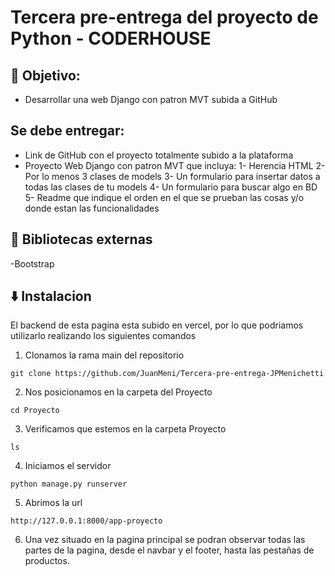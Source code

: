 # Tercera pre-entrega del proyecto de Python - CODERHOUSE

## 📜 Objetivo:
- Desarrollar una web Django con patron MVT subida a GitHub

## Se debe entregar:
- Link de GitHub con el proyecto totalmente subido a la plataforma
- Proyecto Web Django con patron MVT que incluya:
  1- Herencia HTML
  2- Por lo menos 3 clases de models
  3- Un formulario para insertar datos a todas las clases de tu models
  4- Un formulario para buscar algo en BD
  5- Readme que indique el orden en el que se prueban las cosas y/o donde estan las funcionalidades

## 📗 Bibliotecas externas
-Bootstrap

## ⬇️ Instalacion
El backend de esta pagina esta subido en vercel, por lo que podriamos utilizarlo realizando los siguientes comandos

1. Clonamos la rama main del repositorio
```
git clone https://github.com/JuanMeni/Tercera-pre-entrega-JPMenichetti
```
2. Nos posicionamos en la carpeta del Proyecto
```
cd Proyecto
```
3. Verificamos que estemos en la carpeta Proyecto
```
ls
```
4. Iniciamos el servidor
```
python manage.py runserver
```
5. Abrimos la url
```
http://127.0.0.1:8000/app-proyecto
```
6. Una vez situado en la pagina principal se podran observar todas las partes de la pagina, desde el navbar y el footer, hasta las pestañas de productos.
```
